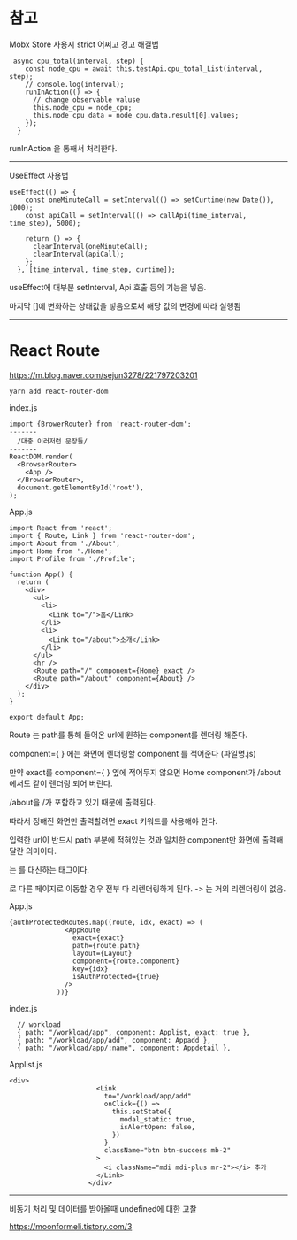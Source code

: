 # 참고



Mobx Store 사용시 strict 어쩌고 경고 해결법

```
 async cpu_total(interval, step) {
    const node_cpu = await this.testApi.cpu_total_List(interval, step);
    // console.log(interval);
    runInAction(() => {
      // change observable valuse
      this.node_cpu = node_cpu;
      this.node_cpu_data = node_cpu.data.result[0].values;
    });
  }
```

runInAction 을 통해서 처리한다.

---



UseEffect 사용법

```
useEffect(() => {
    const oneMinuteCall = setInterval(() => setCurtime(new Date()), 1000);
    const apiCall = setInterval(() => callApi(time_interval, time_step), 5000);

    return () => {
      clearInterval(oneMinuteCall);
      clearInterval(apiCall);
    };
  }, [time_interval, time_step, curtime]);
```



useEffect에 대부분 setInterval, Api 호출 등의 기능을 넣음.



마지막 []에 변화하는 상태값을 넣음으로써 해당 값의 변경에 따라 실행됨



---

# React Route

https://m.blog.naver.com/sejun3278/221797203201



```null
yarn add react-router-dom
```



index.js

```
import {BrowerRouter} from 'react-router-dom';
-------
  /대충 이러저런 문장들/
-------
ReactDOM.render(
  <BrowserRouter>
    <App />
  </BrowserRouter>,
  document.getElementById('root'),
);
```



App.js

```
import React from 'react';
import { Route, Link } from 'react-router-dom';
import About from './About';
import Home from './Home';
import Profile from './Profile';

function App() {
  return (
    <div>
      <ul>
        <li>
          <Link to="/">홈</Link>
        </li>
        <li>
          <Link to="/about">소개</Link>
        </li>
      </ul>
      <hr />
      <Route path="/" component={Home} exact />
      <Route path="/about" component={About} />
    </div>
  );
}

export default App;
```



Route 는 path를 통해 들어온 url에 원하는 component를 렌더링 해준다.

component={ } 에는 화면에 렌더링할 component 를 적어준다 (파일명.js)

만약 exact를 component={ } 옆에 적어두지 않으면 Home component가 /about 에서도 같이 렌더링 되어 버린다.

/about을 /가 포함하고 있기 때문에 출력된다.

따라서 정해진 화면만 출력할려면 exact 키워드를 사용해야 한다.

입력한 url이 반드시 path 부분에 적혀있는 것과 일치한 component만 화면에 출력해달란 의미이다.



<Links> 는 <a> 를 대신하는 태그이다.

<a>로 다른 페이지로 이동할 경우 전부 다 리렌더링하게 된다. -> <Link>는 거의 리렌더링이 없음.



App.js

```
{authProtectedRoutes.map((route, idx, exact) => (
              <AppRoute
                exact={exact}
                path={route.path}
                layout={Layout}
                component={route.component}
                key={idx}
                isAuthProtected={true}
              />
            ))}
```



index.js

```
  // workload
  { path: "/workload/app", component: Applist, exact: true },
  { path: "/workload/app/add", component: Appadd },
  { path: "/workload/app/:name", component: Appdetail },
```



Applist.js

```
<div>
                      <Link
                        to="/workload/app/add"
                        onClick={() =>
                          this.setState({
                            modal_static: true,
                            isAlertOpen: false,
                          })
                        }
                        className="btn btn-success mb-2"
                      >
                        <i className="mdi mdi-plus mr-2"></i> 추가
                      </Link>
                    </div>
```



---

비동기 처리 및 데이터를 받아올때 undefined에 대한 고찰

https://moonformeli.tistory.com/3